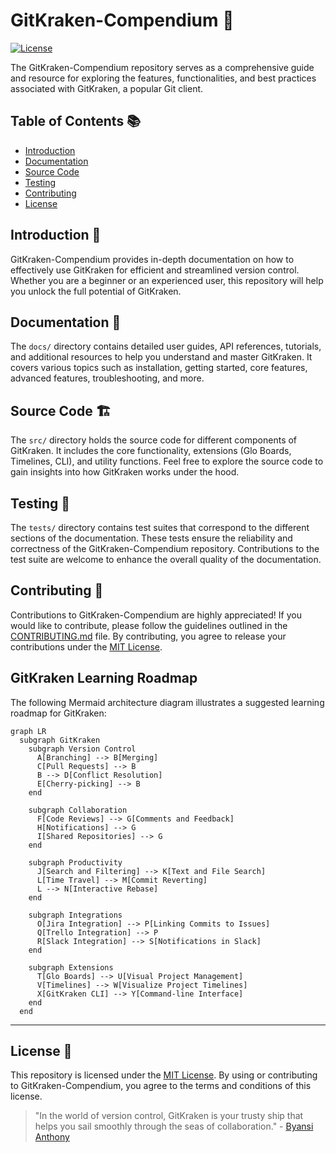# GitKraken-Compendium 🐙

[![License](https://img.shields.io/badge/License-MIT-blue.svg)](https://opensource.org/licenses/MIT)

The GitKraken-Compendium repository serves as a comprehensive guide and resource for exploring the features, functionalities, and best practices associated with GitKraken, a popular Git client.

## Table of Contents 📚

- [Introduction](#introduction-)
- [Documentation](#documentation-)
- [Source Code](#source-code-)
- [Testing](#testing)
- [Contributing](#contributing-)
- [License](#license-)

## Introduction 🌟

GitKraken-Compendium provides in-depth documentation on how to effectively use GitKraken for efficient and streamlined version control. Whether you are a beginner or an experienced user, this repository will help you unlock the full potential of GitKraken.

## Documentation 📖

The `docs/` directory contains detailed user guides, API references, tutorials, and additional resources to help you understand and master GitKraken. It covers various topics such as installation, getting started, core features, advanced features, troubleshooting, and more.

## Source Code 🏗️ 

The `src/` directory holds the source code for different components of GitKraken. It includes the core functionality, extensions (Glo Boards, Timelines, CLI), and utility functions. Feel free to explore the source code to gain insights into how GitKraken works under the hood.

## Testing 🧪

The `tests/` directory contains test suites that correspond to the different sections of the documentation. These tests ensure the reliability and correctness of the GitKraken-Compendium repository. Contributions to the test suite are welcome to enhance the overall quality of the documentation.

## Contributing 🤝

Contributions to GitKraken-Compendium are highly appreciated! If you would like to contribute, please follow the guidelines outlined in the [CONTRIBUTING.md](CONTRIBUTING.md) file. By contributing, you agree to release your contributions under the [MIT License](LICENSE).

## GitKraken Learning Roadmap

The following Mermaid architecture diagram illustrates a suggested learning roadmap for GitKraken:

```mermaid
graph LR
  subgraph GitKraken
    subgraph Version Control
      A[Branching] --> B[Merging]
      C[Pull Requests] --> B
      B --> D[Conflict Resolution]
      E[Cherry-picking] --> B
    end

    subgraph Collaboration
      F[Code Reviews] --> G[Comments and Feedback]
      H[Notifications] --> G
      I[Shared Repositories] --> G
    end

    subgraph Productivity
      J[Search and Filtering] --> K[Text and File Search]
      L[Time Travel] --> M[Commit Reverting]
      L --> N[Interactive Rebase]
    end

    subgraph Integrations
      O[Jira Integration] --> P[Linking Commits to Issues]
      Q[Trello Integration] --> P
      R[Slack Integration] --> S[Notifications in Slack]
    end

    subgraph Extensions
      T[Glo Boards] --> U[Visual Project Management]
      V[Timelines] --> W[Visualize Project Timelines]
      X[GitKraken CLI] --> Y[Command-line Interface]
    end
  end

```
---

## License 📃

This repository is licensed under the [MIT License](LICENSE). By using or contributing to GitKraken-Compendium, you agree to the terms and conditions of this license.

> "In the world of version control, GitKraken is your trusty ship that helps you sail smoothly through the seas of collaboration." - [Byansi Anthony](https://github.com/AnthonyByansi)
